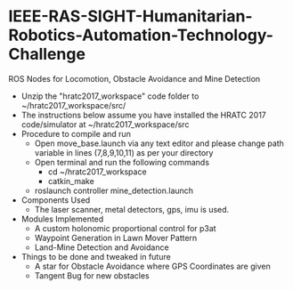 # IEEE-RAS-SIGHT-Humanitarian-Robotics-Automation-Technology-Challenge
ROS Nodes for Locomotion, Obstacle Avoidance and Mine Detection

* Unzip the "hratc2017_workspace" code folder to ~/hratc2017_workspace/src/
* The instructions below assume you have installed the HRATC 2017 code/simulator at ~/hratc2017_workspace/src
* Procedure to compile and run
  * Open move_base.launch via any text editor and please change path variable in lines (7,8,9,10,11) as per your directory
  * Open terminal and run the following commands
    * cd ~/hratc2017_workspace
    * catkin_make
  * roslaunch controller mine_detection.launch
* Components Used
  * The laser scanner, metal detectors, gps, imu is used. 
* Modules Implemented
  * A custom holonomic proportional control for p3at
  * Waypoint Generation in Lawn Mover Pattern
  * Land-Mine Detection and Avoidance
* Things to be done and tweaked in future
  * A star for Obstacle Avoidance where GPS Coordinates are given
  * Tangent Bug for new obstacles
